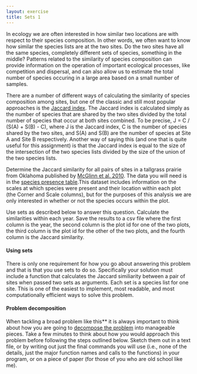 ```yaml
---
layout: exercise
title: Sets 1
---
```


In ecology we are often interested in how similar two locations are with
respect to their species composition. In other words, we often want to
know how similar the species lists are at the two sites. Do the two
sites have all the same species, completely different sets of species,
something in the middle? Patterns related to the similarity of species
composition can provide information on the operation of important
ecological processes, like competition and dispersal, and can also allow
us to estimate the total number of species occuring in a large area
based on a small number of samples.

There are a number of different ways of calculating the similarity of
species composition among sites, but one of the classic and still most
popular approaches is the [Jaccard
index](http://en.wikipedia.org/wiki/Jaccard_index). The Jaccard index is
calculated simply as the number of species that are shared by the two
sites divided by the total number of species that occur at both sites
combined. To be precise, J = C / (S(A) + S(B) - C), where J is the
Jaccard index, C is the number of species shared by the two sites, and
S(A) and S(B) are the number of species at Site A and Site B
respectively. Another way of saying this (and one that is quite useful
for this assignment) is that the Jaccard index is equal to the size of
the intersection of the two species lists divided by the size of the
union of the two species lists.

Determine the Jaccard similarity for all pairs of sites in a tallgrass
prairie from Oklahoma published by [McGlinn et al.
2010](http://www.esapubs.org/archive/ecol/E091/124/default.htm). The
data you will need is in the [species presence
table](http://www.esapubs.org/archive/ecol/E091/124/TGPP_pres.csv).This
dataset includes information on the scales at which species were present
and their location within each plot (the Corner and Scale columns), but
for the purposes of this analysis we are only interested in whether or
not the species occurs within the plot.

Use sets as described below to answer this question. Calculate the
similarities within each year. Save the results to a csv file where the
first column is the year, the second column is the plot id for one of
the two plots, the third column is the plot id for the other of the two
plots, and the fourth column is the Jaccard similarity.

#### Using sets

There is only one requirement for how you go about answering this
problem and that is that you use sets to do so. Specifically your
solution must include a function that calculates the Jaccard similiarity
between a pair of sites when passed two sets as arguments. Each set is a
species list for one site. This is one of the easiest to implement, most
readable, and most computationally efficient ways to solve this problem.

#### Problem decomposition

When tackling a broad problem like this** it is always important to
think about how you are going to [decompose the
problem](problem-decomposition-steps) into manageable pieces. Take a few
minutes to think about how you would approach this problem before
following the steps outlined below. Sketch them out in a text file, or
by writing out just the final commands you will use (i.e., none of the
details, just the major function names and calls to the functions) in
your program, or on a piece of paper (for those of you who are old
school like me).
